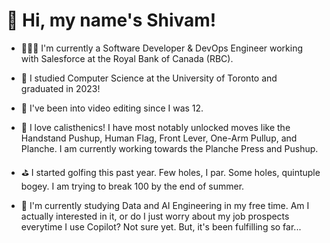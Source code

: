 # 👋 Hi, my name's Shivam!

- 👨🏻‍💻 I'm currently a Software Developer & DevOps Engineer working with Salesforce at the Royal Bank of Canada (RBC).

- 🏫 I studied Computer Science at the University of Toronto and graduated in 2023!

- 🎥 I've been into video editing since I was 12.

- 💪 I love calisthenics! I have most notably unlocked moves like the Handstand Pushup, Human Flag, Front Lever, One-Arm Pullup, and Planche. I am currently working towards the Planche Press and Pushup.

- ⛳ I started golfing this past year. Few holes, I par. Some holes, quintuple bogey. I am trying to break 100 by the end of summer.
  
- 🤖 I'm currently studying Data and AI Engineering in my free time. Am I actually interested in it, or do I just worry about my job prospects everytime I use Copilot? Not sure yet. But, it's been fulfilling so far...
